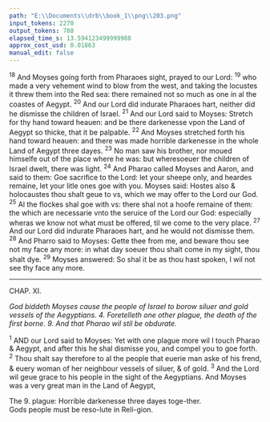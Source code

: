 ```yaml
---
path: "E:\\Documents\\drb\\book_1\\png\\203.png"
input_tokens: 2270
output_tokens: 788
elapsed_time_s: 13.594123499999988
approx_cost_usd: 0.01863
manual_edit: false
---
```

<sup>18</sup> And Moyses going forth from Pharaoes sight, prayed to our Lord: <sup>19</sup> who made a very vehement wind to blow from the west, and taking the locustes it threw them into the Red sea: there remained not so much as one in al the coastes of Aegypt. <sup>20</sup> And our Lord did indurate Pharaoes hart, neither did he dismisse the children of Israel. <sup>21</sup> And our Lord said to Moyses: Stretch for thy hand toward heauen: and be there darkenesse vpon the Land of Aegypt so thicke, that it be palpable. <sup>22</sup> And Moyses stretched forth his hand toward heauen: and there was made horrible darkenesse in the whole Land of Aegypt three dayes. <sup>23</sup> No man saw his brother, nor moued himselfe out of the place where he was: but wheresoeuer the children of Israel dwelt, there was light. <sup>24</sup> And Pharao called Moyses and Aaron, and said to them: Goe sacrifice to the Lord: let your sheepe only, and heardes remaine, let your litle ones goe with you. Moyses said: Hostes also & holocaustes thou shalt geue to vs, which we may offer to the Lord our God. <sup>25</sup> Al the flockes shal goe with vs: there shal not a hoofe remaine of them: the which are necessarie vnto the seruice of the Lord our God: especially wheras we know not what must be offered, til we come to the very place. <sup>27</sup> And our Lord did indurate Pharaoes hart, and he would not dismisse them. <sup>28</sup> And Pharro said to Moyses: Gette thee from me, and beware thou see not my face any more: in what day soeuer thou shalt come in my sight, thou shalt dye. <sup>29</sup> Moyses answered: So shal it be as thou hast spoken, I wil not see thy face any more.

<hr>

CHAP. XI.

*God biddeth Moyses cause the people of Israel to borow siluer and gold vessels of the Aegyptians. 4. Foretelleth one other plague, the death of the first borne. 9. And that Pharao wil stil be obdurate.*

<sup>1</sup> AND our Lord said to Moyses: Yet with one plague more wil I touch Pharao & Aegypt, and after this he shal dismisse you, and compel you to goe forth. <sup>2</sup> Thou shalt say therefore to al the people that euerie man aske of his frend, & euery woman of her neighbour vessels of siluer, & of gold. <sup>3</sup> And the Lord wil geue grace to his people in the sight of the Aegyptians. And Moyses was a very great man in the Land of Aegypt,

<aside>The 9. plague: Horrible darkenesse three dayes toge-ther.</aside>

<aside>Gods people must be reso-lute in Reli-gion.</aside>

[^1]: Exod. 3. & 12.